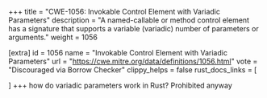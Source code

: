 +++
title = "CWE-1056: Invokable Control Element with Variadic Parameters"
description	= "A named-callable or method control element has a signature that supports a variable (variadic) number of parameters or arguments."
weight = 1056

[extra]
id = 1056
name = "Invokable Control Element with Variadic Parameters"
url = "https://cwe.mitre.org/data/definitions/1056.html"
vote = "Discouraged via Borrow Checker"
clippy_helps = false
rust_docs_links = [
	
]
+++
how do variadic parameters work in Rust? Prohibited anyway
